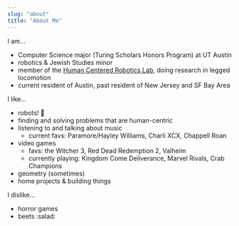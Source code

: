 ```yaml
---
slug: "about"
title: "About Me"
---
```


I am...

- Computer Science major (Turing Scholars Honors Program) at UT Austin
- robotics & Jewish Studies minor
- member of the <a href="https://sites.utexas.edu/hcrl/" target="_blank">Human Centered Robotics Lab</a>, doing research
  in legged locomotion
- current resident of Austin, past resident of New Jersey and SF Bay Area

I like...

- robots! :robot:
- finding and solving problems that are human-centric
- listening to and talking about music
    - current favs: Paramore/Hayley Williams, Charli XCX, Chappell Roan
- video games
    - favs: the Witcher 3, Red Dead Redemption 2, Valheim
    - currently playing: Kingdom Come Deliverance, Marvel Rivals, Crab Champions
- geometry (sometimes)
- home projects & building things

I dislike...

- horror games
- beets :salad: